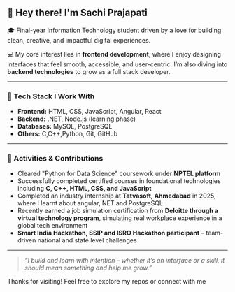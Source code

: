 ## 👋 Hey there! I'm Sachi Prajapati

🎓 Final-year Information Technology student driven by a love for building clean, creative, and impactful digital experiences.

💻 My core interest lies in **frontend development**, where I enjoy designing interfaces that feel smooth, accessible, and user-centric. I’m also diving into **backend technologies** to grow as a full stack developer.

---

### 💼 Tech Stack I Work With
- **Frontend:** HTML, CSS, JavaScript, Angular, React 
- **Backend:** .NET, Node.js (learning phase)  
- **Databases:** MySQL, PostgreSQL  
- **Others:** C,C++,Python, Git, GitHub

---

### 🎯 Activities & Contributions
- Cleared "Python for Data Science" coursework under **NPTEL platform**
- Successfully completed certified courses in foundational technologies including **C, C++, HTML, CSS, and JavaScript**
- Completed an industry internship at **Tatvasoft, Ahmedabad** in 2025, where I learnt about angular,.NET and PostgreSQL.
-  Recently earned a job simulation certification from **Deloitte through a virtual technology program**, simulating real workplace experience in a global tech environment
-  **Smart India Hackathon, SSIP and ISRO Hackathon participant** – team-driven national and state level challenges

---
> _“I build and learn with intention – whether it’s an interface or a skill, it should mean something and help me grow.”_

Thanks for visiting! Feel free to explore my repos or connect with me 
